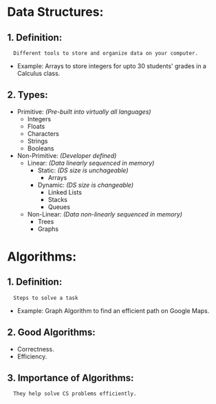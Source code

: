 # Data Structures:
   ## 1. Definition: 
      Different tools to store and organize data on your computer.
   - Example: Arrays to store integers for upto 30 students' grades in a Calculus class.
   ## 2. Types:
   - Primitive: *(Pre-built into virtually all languages)*
      - Integers
      - Floats
      - Characters
      - Strings
      - Booleans
   - Non-Primitive: *(Developer defined)*
      - Linear: *(Data linearly sequenced in memory)*
         - Static: *(DS size is unchageable)*
            - Arrays
         - Dynamic: *(DS size is changeable)*
            - Linked Lists
            - Stacks
            - Queues
      - Non-Linear: *(Data non-linearly sequenced in memory)*
         - Trees
         - Graphs
      

# Algorithms:
 ## 1. Definition: 
      Steps to solve a task
   - Example: Graph Algorithm to find an efficient path on Google Maps.
 ## 2. Good Algorithms:
   - Correctness.
   - Efficiency.
 ## 3. Importance of Algorithms: 
      They help solve CS problems efficiently.
                                                                                
